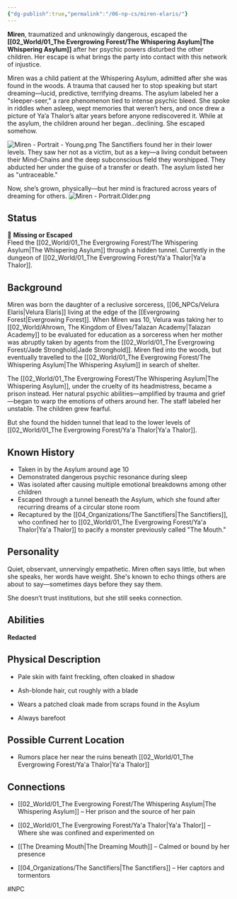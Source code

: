 ```yaml
---
{"dg-publish":true,"permalink":"/06-np-cs/miren-elaris/"}
---
```


**Miren**, traumatized and unknowingly dangerous, escaped the **[[02_World/01_The Evergrowing Forest/The Whispering Asylum\|The Whispering Asylum]]** after her psychic powers disturbed the other children. Her escape is what brings the party into contact with this network of injustice.

Miren was a child patient at the Whispering Asylum, admitted after she was found in the woods. A trauma that caused her to stop speaking but start dreaming—lucid, predictive, terrifying dreams. The asylum labeled her a "sleeper-seer," a rare phenomenon tied to intense psychic bleed. She spoke in riddles when asleep, wept memories that weren’t hers, and once drew a picture of Ya’a Thalor’s altar years before anyone rediscovered it. While at the asylum, the children around her began…declining. She escaped somehow.

![Miren - Portrait - Young.png](/img/user/Items/Non-Magical/Miren%20-%20Portrait%20-%20Young.png)
The Sanctifiers found her in their lower levels. They saw her not as a victim, but as a key—a living conduit between their Mind-Chains and the deep subconscious field they worshipped. They abducted her under the guise of a transfer or death. The asylum listed her as "untraceable."

Now, she’s grown, physically—but her mind is fractured across years of dreaming for others.
![Miren - Portrait.Older.png](/img/user/Miren%20-%20Portrait.Older.png)


## Status

🧬 **Missing or Escaped**  
Fleed the [[02_World/01_The Evergrowing Forest/The Whispering Asylum\|The Whispering Asylum]] through a hidden tunnel. Currently in the dungeon of [[02_World/01_The Evergrowing Forest/Ya'a Thalor\|Ya'a Thalor]].


## Background
Miren was born the daughter of a reclusive sorceress, [[06_NPCs/Velura Elaris\|Velura Elaris]] living at the edge of the [[Evergrowing Forest\|Evergrowing Forest]]. When Miren was 10, Velura was taking her to [[02_World/Ahrown, The Kingdom of Elves/Talazan Academy\|Talazan Academy]] to be evaluated for education as a sorceress when her mother was abruptly taken by agents from the [[02_World/01_The Evergrowing Forest/Jade Stronghold\|Jade Stronghold]]. Miren fled into the woods, but eventually travelled to the [[02_World/01_The Evergrowing Forest/The Whispering Asylum\|The Whispering Asylum]] in search of shelter.

The [[02_World/01_The Evergrowing Forest/The Whispering Asylum\|The Whispering Asylum]], under the cruelty of its headmistress, became a prison instead. Her natural psychic abilities—amplified by trauma and grief—began to warp the emotions of others around her. The staff labeled her unstable. The children grew fearful.

But she found the hidden tunnel that lead to the lower levels of [[02_World/01_The Evergrowing Forest/Ya'a Thalor\|Ya'a Thalor]].

## Known History

- Taken in by the Asylum around age 10
- Demonstrated dangerous psychic resonance during sleep
- Was isolated after causing multiple emotional breakdowns among other children
- Escaped through a tunnel beneath the Asylum, which she found after recurring dreams of a circular stone room
- Recaptured by the [[04_Organizations/The Sanctifiers\|The Sanctifiers]], who confined her to [[02_World/01_The Evergrowing Forest/Ya'a Thalor\|Ya'a Thalor]] to pacify  a monster previously called "The Mouth."

## Personality
Quiet, observant, unnervingly empathetic. Miren often says little, but when she speaks, her words have weight. She's known to echo things others are about to say—sometimes days before they say them.

She doesn’t trust institutions, but she still seeks connection.

## Abilities
**Redacted**


## Physical Description
- Pale skin with faint freckling, often cloaked in shadow
    
- Ash-blonde hair, cut roughly with a blade
    
- Wears a patched cloak made from scraps found in the Asylum
    
- Always barefoot

## Possible Current Location

- Rumors place her near the ruins beneath [[02_World/01_The Evergrowing Forest/Ya'a Thalor\|Ya'a Thalor]]

## Connections

- [[02_World/01_The Evergrowing Forest/The Whispering Asylum\|The Whispering Asylum]] – Her prison and the source of her pain
    
- [[02_World/01_The Evergrowing Forest/Ya'a Thalor\|Ya'a Thalor]] – Where she was confined and experimented on
    
- [[The Dreaming Mouth\|The Dreaming Mouth]]  – Calmed or bound by her presence
    
- [[04_Organizations/The Sanctifiers\|The Sanctifiers]] – Her captors and tormentors


#NPC 
